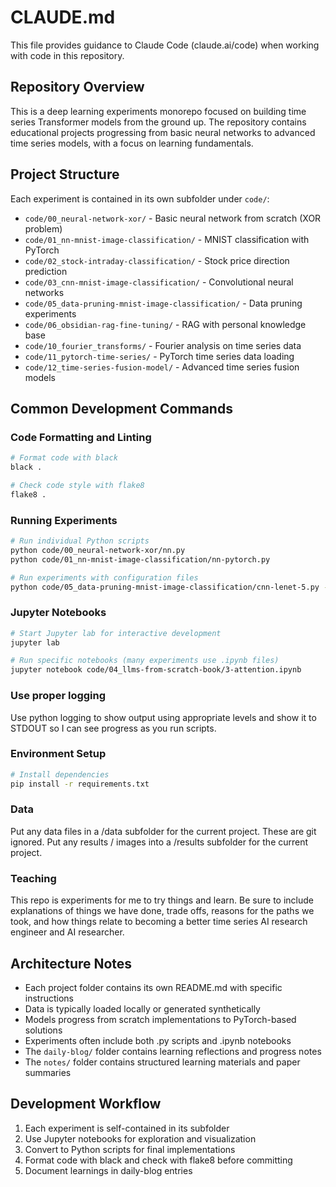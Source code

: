 # CLAUDE.md

This file provides guidance to Claude Code (claude.ai/code) when working with code in this repository.

## Repository Overview

This is a deep learning experiments monorepo focused on building time series Transformer models from the ground up. The repository contains educational projects progressing from basic neural networks to advanced time series models, with a focus on learning fundamentals.

## Project Structure

Each experiment is contained in its own subfolder under `code/`:
- `code/00_neural-network-xor/` - Basic neural network from scratch (XOR problem)
- `code/01_nn-mnist-image-classification/` - MNIST classification with PyTorch
- `code/02_stock-intraday-classification/` - Stock price direction prediction
- `code/03_cnn-mnist-image-classification/` - Convolutional neural networks
- `code/05_data-pruning-mnist-image-classification/` - Data pruning experiments
- `code/06_obsidian-rag-fine-tuning/` - RAG with personal knowledge base
- `code/10_fourier_transforms/` - Fourier analysis on time series data
- `code/11_pytorch-time-series/` - PyTorch time series data loading
- `code/12_time-series-fusion-model/` - Advanced time series fusion models

## Common Development Commands

### Code Formatting and Linting
```bash
# Format code with black
black .

# Check code style with flake8
flake8 .
```

### Running Experiments
```bash
# Run individual Python scripts
python code/00_neural-network-xor/nn.py
python code/01_nn-mnist-image-classification/nn-pytorch.py

# Run experiments with configuration files
python code/05_data-pruning-mnist-image-classification/cnn-lenet-5.py --experiments-file experiments_small.yaml
```

### Jupyter Notebooks
```bash
# Start Jupyter lab for interactive development
jupyter lab

# Run specific notebooks (many experiments use .ipynb files)
jupyter notebook code/04_llms-from-scratch-book/3-attention.ipynb
```

### Use proper logging
Use python logging to show output using appropriate levels and show it to STDOUT so I can see progress as you run scripts.

### Environment Setup
```bash
# Install dependencies
pip install -r requirements.txt
```

### Data
Put any data files in a /data subfolder for the current project. These are git ignored.
Put any results / images into a /results subfolder for the current project.


### Teaching
This repo is experiments for me to try things and learn. Be sure to include explanations of things we have done, trade offs, reasons for the paths we took, and how things relate to becoming a better time series AI research engineer and AI researcher.


## Architecture Notes

- Each project folder contains its own README.md with specific instructions
- Data is typically loaded locally or generated synthetically
- Models progress from scratch implementations to PyTorch-based solutions
- Experiments often include both .py scripts and .ipynb notebooks
- The `daily-blog/` folder contains learning reflections and progress notes
- The `notes/` folder contains structured learning materials and paper summaries

## Development Workflow

1. Each experiment is self-contained in its subfolder
2. Use Jupyter notebooks for exploration and visualization
3. Convert to Python scripts for final implementations
4. Format code with black and check with flake8 before committing
5. Document learnings in daily-blog entries